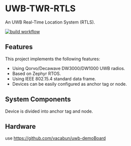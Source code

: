 # UWB-TWR-RTLS

An UWB Real-Time Location System (RTLS). 

[![build workflow](https://github.com/vacabun/uwb-twr-rtls/actions/workflows/build.yml/badge.svg)](https://github.com/vacabun/uwb-twr-rtls/actions)

## Features
This project implements the following features:

- Using Qorvo/Decawave DW3000/DW1000 UWB radios.
- Based on Zephyr RTOS.
- Using IEEE 802.15.4 standard data frame.
- Devices can be easily configured as anchor tag or node.

## System Components

Device is divided into anchor tag and node.

## Hardware

use https://github.com/vacabun/uwb-demoBoard

